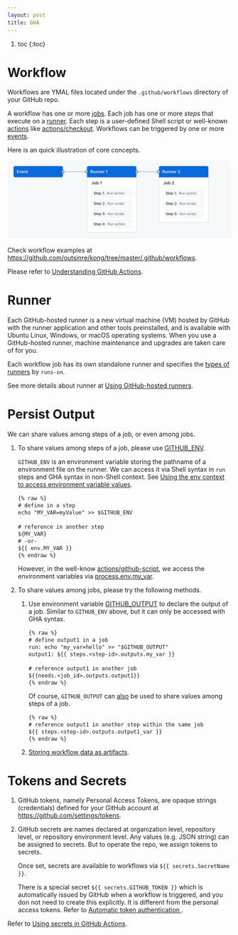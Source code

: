 ```yaml
---
layout: post
title: GHA
---
```


1. toc
{:toc}

# Workflow #

Workflows are YMAL files located under the `.github/workflows` directory of your GitHub repo.

A workflow has one or more [jobs](https://docs.github.com/en/actions/using-jobs). Each job has one or more *steps* that execute on a [runner](#runner). Each step is a user-defined Shell script or well-known [actions](https://docs.github.com/en/actions/learn-github-actions/understanding-github-actions#actions) like [actions/checkout](https://github.com/actions/checkout). Workflows can be triggered by one or more [events](https://docs.github.com/en/actions/using-workflows/events-that-trigger-workflows).

Here is an quick illustration of core concepts.

![assets/gha.webp](/assets/gha.webp)

Check workflow examples at <https://github.com/outsinre/kong/tree/master/.github/workflows>.

Please refer to [Understanding GitHub Actions](https://docs.github.com/en/actions/learn-github-actions/understanding-github-actions).

# Runner #

Each GitHub-hosted runner is a new virtual machine (VM) hosted by GitHub with the runner application and other tools preinstalled, and is available with Ubuntu Linux, Windows, or macOS operating systems. When you use a GitHub-hosted runner, machine maintenance and upgrades are taken care of for you.

Each workflow job has its own standalone runner and specifies the [types of runners](https://docs.github.com/en/actions/using-github-hosted-runners/about-github-hosted-runners/about-github-hosted-runners#supported-runners-and-hardware-resources) by `runs-on`.

See more details about runner at [Using GitHub-hosted runners](https://docs.github.com/en/actions/using-github-hosted-runners/about-github-hosted-runners).

# Persist Output #

We can share values among steps of a job, or even among jobs.

1. To share values among steps of a job, please use [GITHUB\_ENV](https://docs.github.com/en/actions/learn-github-actions/variables#passing-values-between-steps-and-jobs-in-a-workflow).

   `GITHUB_ENV` is an environment variable storing the pathname of a environment file on the runner. We can access it via Shell syntax in `run` steps and GHA syntax in non-Shell context. See [Using the env context to access environment variable values](https://docs.github.com/en/actions/learn-github-actions/variables#using-the-env-context-to-access-environment-variable-values).
   
   ```
   {% raw %}
   # define in a step
   echo "MY_VAR=myValue" >> $GITHUB_ENV

   # reference in another step
   ${MY_VAR}
   # -or-
   ${{ env.MY_VAR }}
   {% endraw %}
    ```
      
   However, in the well-know [actions/github-script](https://github.com/Kong/kong/pull/12021/), we access the environment variables via [process.env.my\_var](https://nodejs.org/dist/latest-v8.x/docs/api/process.html#process_process_env).
2. To share values among jobs, please try the following methods.
   1. Use environment variable [GITHUB\_OUTPUT](https://docs.github.com/en/actions/using-jobs/defining-outputs-for-jobs) to declare the output of a job. Similar to `GITHUB_ENV` above, but it can only be accessed with GHA syntax.

      ```
      {% raw %}
      # define output1 in a job
      run: echo "my_var=hello" >> "$GITHUB_OUTPUT"
      output1: ${{ steps.<step-id>.outputs.my_var }}

      # reference output1 in another job
      ${{needs.<job_id>.outputs.output1}}
      {% endraw %}
      ```
      
      Of course, `GITHUB_OUTPUT` can [also](https://github.com/orgs/community/discussions/55294) be used to share values among steps of a job.
      
      ```
      {% raw %}
      # reference output1 in another step within the same job
      ${{ steps.<step-id>.outputs.output1_var }}
      {% endraw %}
      ```

   2. [Storing workflow data as artifacts](https://help.github.com/en/actions/automating-your-workflow-with-github-actions/persisting-workflow-data-using-artifacts).

# Tokens and Secrets #

1. GitHub tokens, namely Personal Access Tokens, are opaque strings (credentials) defined for your GitHub account at <https://github.com/settings/tokens>.
2. GitHub secrets are names declared at organization level, repository level, or repository environment level. Any values (e.g. JSON string) can be assigned to secrets. But to operate the repo, we assign tokens to secrets.

   Once set, secrets are available to workflows via `${{ secrets.SecretName }}`.

   There is a special secret `${{ secrets.GITHUB_TOKEN }}` which is automatically issued by GitHub when a workflow is triggered, and you don not need to create this explicitly. It is different from the personal access tokens. Refer to [Automatic token authentication
](https://docs.github.com/en/actions/security-guides/automatic-token-authentication).

Refer to [Using secrets in GitHub Actions](https://docs.github.com/en/actions/security-guides/using-secrets-in-github-actions).
